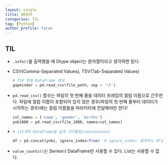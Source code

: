 ```yaml
---
layout: single
title: 90일차
categories: TIL
tag: [Python]
author_profile: false
---
```


## TIL

* `.info()`를 출력했을 때 Dtype object는 문자열이라고 생각하면 된다.

* CSV(Comma-Separated Values), TSV(Tab-Separated Values)

  ```python
  # TSV 파일 DataFrame 생성
  gapminder = pd.read_csv(file_path, sep = '\t')
  ```

* `pd.read_csv()` 함수는 파일의 첫 번째 줄을 데이터 프레임의 컬럼 이름으로 간주한다. 파일에 컬럼 이름이 포함되어 있지 않은 경우(파일의 첫 번째 줄부터 데이터가 시작하는 경우)에는 컬럼 이름들을 파라미터에 전달해야만 한다!

  ```python
  col_names = ['name', 'gender', 'births']
  yob1880 = pd.read_csv(file_1880, names=col_names)
  ```
  
* ```python
  # 131개의 DataFrame을 길게 이어붙임(concatenate)
  
  df = pd.concat(yobs, ignore_index=True)  # ignore_index: 합쳐주는 DF들의 인덱를 유지하지 않음
  ```

* `value_counts()`는 Series나 DataFrame만 사용할 수 있다. List는 사용할 수 없다. 